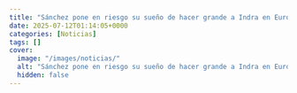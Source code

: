 ```yaml
---
title: "Sánchez pone en riesgo su sueño de hacer grande a Indra en Europa"
date: 2025-07-12T01:14:05+0000
categories: [Noticias]
tags: []
cover:
  image: "/images/noticias/"
  alt: "Sánchez pone en riesgo su sueño de hacer grande a Indra en Europa"
  hidden: false
---
```



